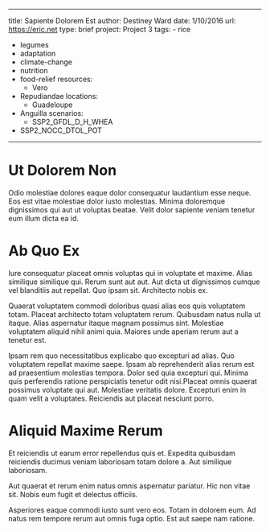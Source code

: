 ---
  title: Sapiente Dolorem Est
  author: Destiney Ward
  date: 1/10/2016
  url: https://eric.net
  type: brief
  project: Project 3
  tags:
    - rice
  - legumes
  - adaptation
  - climate-change
  - nutrition
  - food-relief
  resources:
    - Vero
  - Repudiandae
  locations:
    - Guadeloupe
  - Anguilla
  scenarios:
    - SSP2_GFDL_D_H_WHEA
  - SSP2_NOCC_DTOL_POT
  ---
  # Ut Dolorem Non
Odio molestiae dolores eaque dolor consequatur laudantium esse neque. Eos est vitae molestiae dolor iusto molestias. Minima doloremque dignissimos qui aut ut voluptas beatae. Velit dolor sapiente veniam tenetur eum illum dicta ea id.

# Ab Quo Ex
Iure consequatur placeat omnis voluptas qui in voluptate et maxime. Alias similique similique qui. Rerum sunt aut aut. Aut dicta ut dignissimos cumque vel blanditiis aut repellat. Quo ipsam sit. Architecto nobis ex.
 Quaerat voluptatem commodi doloribus quasi alias eos quis voluptatem totam. Placeat architecto totam voluptatem rerum. Quibusdam natus nulla ut itaque. Alias aspernatur itaque magnam possimus sint. Molestiae voluptatem aliquid nihil animi quia. Maiores unde aperiam rerum aut a tenetur est.
 Ipsam rem quo necessitatibus explicabo quo excepturi ad alias. Quo voluptatem repellat maxime saepe. Ipsam ab reprehenderit alias rerum est ad praesentium molestias tempora. Dolor sed quia excepturi qui. Minima quis perferendis ratione perspiciatis tenetur odit nisi.Placeat omnis quaerat possimus voluptate qui aut. Molestiae veritatis dolore. Excepturi enim in quam velit a voluptates. Reiciendis aut placeat nesciunt porro.

# Aliquid Maxime Rerum
Et reiciendis ut earum error repellendus quis et. Expedita quibusdam reiciendis ducimus veniam laboriosam totam dolore a. Aut similique laboriosam.
 Aut quaerat et rerum enim natus omnis aspernatur pariatur. Hic non vitae sit. Nobis eum fugit et delectus officiis.
 Asperiores eaque commodi iusto sunt vero eos. Totam in dolorem eum. Ad natus rem tempore rerum aut omnis fuga optio. Est aut saepe nam ratione.
